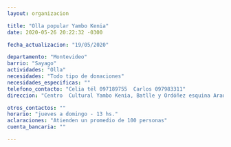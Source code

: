 ```yaml
---
layout: organizacion

title: "Olla popular Yambo Kenia"
date: 2020-05-26 20:22:32 -0300

fecha_actualizacion: "19/05/2020"

departamento: "Montevideo"
barrio: "Sayago"
actividades: "Olla"
necesidades: "Todo tipo de donaciones"
necesidades_especificas: ""
telefono_contacto: "Celia tél 097189755  Carlos 097983311"
direccion: "Centro  Cultural Yambo Kenia, Batlle y Ordóñez esquina Araure."

otros_contactos: ""
horario: "jueves a domingo - 13 hs."
aclaraciones: "Atienden un promedio de 100 personas"
cuenta_bancaria: ""

---
```

